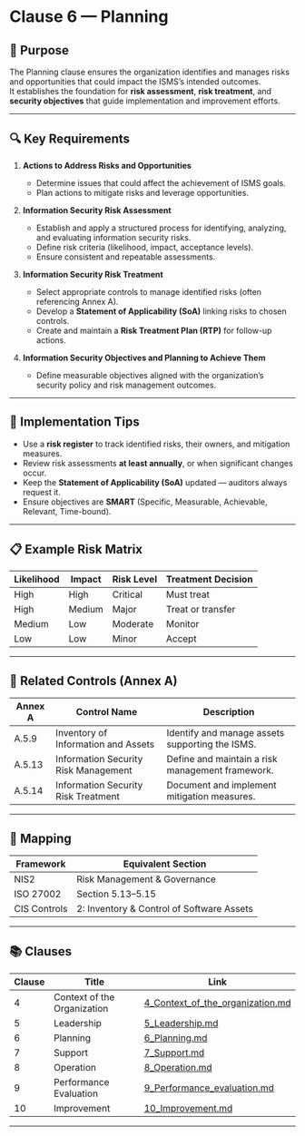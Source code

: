 # Clause 6 — Planning

## 🎯 Purpose
The Planning clause ensures the organization identifies and manages risks and opportunities that could impact the ISMS’s intended outcomes.  
It establishes the foundation for **risk assessment**, **risk treatment**, and **security objectives** that guide implementation and improvement efforts.

---

## 🔍 Key Requirements

1. **Actions to Address Risks and Opportunities**  
   - Determine issues that could affect the achievement of ISMS goals.  
   - Plan actions to mitigate risks and leverage opportunities.

2. **Information Security Risk Assessment**  
   - Establish and apply a structured process for identifying, analyzing, and evaluating information security risks.  
   - Define risk criteria (likelihood, impact, acceptance levels).  
   - Ensure consistent and repeatable assessments.

3. **Information Security Risk Treatment**  
   - Select appropriate controls to manage identified risks (often referencing Annex A).  
   - Develop a **Statement of Applicability (SoA)** linking risks to chosen controls.  
   - Create and maintain a **Risk Treatment Plan (RTP)** for follow-up actions.

4. **Information Security Objectives and Planning to Achieve Them**  
   - Define measurable objectives aligned with the organization’s security policy and risk management outcomes.

---

## 🧠 Implementation Tips

- Use a **risk register** to track identified risks, their owners, and mitigation measures.  
- Review risk assessments **at least annually**, or when significant changes occur.  
- Keep the **Statement of Applicability (SoA)** updated — auditors always request it.  
- Ensure objectives are **SMART** (Specific, Measurable, Achievable, Relevant, Time-bound).  

---

## 📋 Example Risk Matrix

| Likelihood | Impact | Risk Level | Treatment Decision |
|-------------|---------|-------------|--------------------|
| High | High | Critical | Must treat |
| High | Medium | Major | Treat or transfer |
| Medium | Low | Moderate | Monitor |
| Low | Low | Minor | Accept |

---

## 🔗 Related Controls (Annex A)

| Annex A | Control Name | Description |
|----------|---------------|-------------|
| A.5.9 | Inventory of Information and Assets | Identify and manage assets supporting the ISMS. |
| A.5.13 | Information Security Risk Management | Define and maintain a risk management framework. |
| A.5.14 | Information Security Risk Treatment | Document and implement mitigation measures. |

---

## 🧩 Mapping

| Framework | Equivalent Section |
|------------|--------------------|
| NIS2 | Risk Management & Governance |
| ISO 27002 | Section 5.13–5.15 |
| CIS Controls | 2: Inventory & Control of Software Assets |

---

## 📚 Clauses

| Clause | Title | Link |
|--------|-------|------|
| 4 | Context of the Organization | [4_Context_of_the_organization.md](./04_Context_of_the_organization.md) |
| 5 | Leadership | [5_Leadership.md](./05_Leadership.md) |
| 6 | Planning | [6_Planning.md](./06_Planning.md) |
| 7 | Support | [7_Support.md](./07_Support.md) |
| 8 | Operation | [8_Operation.md](./08_Operation.md) |
| 9 | Performance Evaluation | [9_Performance_evaluation.md](./09_Performance_evaluation.md) |
| 10 | Improvement | [10_Improvement.md](./10_Improvement.md) |

---
